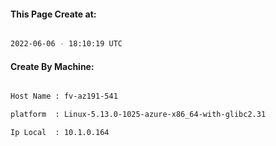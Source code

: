 
   
#### This Page Create at:

```bash

2022-06-06 - 18:10:19 UTC

```

#### Create By Machine:

```bash

Host Name : fv-az191-541

platform  : Linux-5.13.0-1025-azure-x86_64-with-glibc2.31

Ip Local  : 10.1.0.164

```

